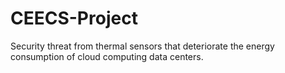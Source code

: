 # CEECS-Project
Security threat from thermal sensors that deteriorate the energy consumption of cloud computing data centers.
